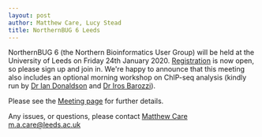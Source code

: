 ```yaml
---
layout: post
author: Matthew Care, Lucy Stead
title: NorthernBUG 6 Leeds
---
```


NorthernBUG 6 (the Northern Bioinformatics User Group) will be held at the University of Leeds on Friday 24th January 2020.
[Registration](https://forms.gle/K2NZwsufXS1XRXBM6) is now open, so please sign up and join in.  We're happy to announce that this meeting also includes an optional morning workshop on ChIP-seq analysis (kindly run by [Dr Ian Donaldson](https://www.research.manchester.ac.uk/portal/ian.donaldson.html) and [Dr Iros Barozzi](https://www.imperial.ac.uk/people/i.barozzi)).

Please see the [Meeting page](https://northernbug.github.io/northernbug6) for further details. 

Any issues, or questions, please contact [Matthew Care <m.a.care@leeds.ac.uk>](mailto:m.a.care@leeds.ac.uk)
